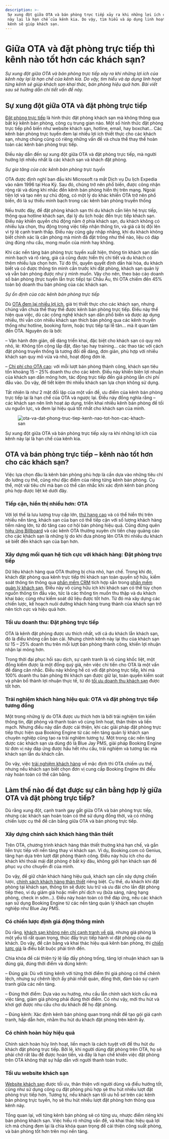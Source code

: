 ```yaml
---
description: >-
 Sự xung đột giữa OTA và bán phòng trực tiếp xảy ra khi những lợi ích của kênh
 này lại là hạn chế của kênh kia. Do vậy, tìm hiểu và áp dụng linh hoạt từng
 kênh sẽ giúp khách sạn.
---
```


# Giữa OTA và đặt phòng trực tiếp thì kênh nào tốt hơn các khách sạn?

_Sự xung đột giữa OTA và bán phòng trực tiếp xảy ra khi những lợi ích của kênh này lại là hạn chế của kênh kia. Do vậy, tìm hiểu và áp dụng linh hoạt từng kênh sẽ giúp khách sạn khai thác, bán phòng hiệu quả hơn. Bài viết sau sẽ hướng dẫn chi tiết vấn đề này._

## Sự xung đột giữa OTA và đặt phòng trực tiếp

[Đặt phòng trực tiếp](https://bluejaypms.com/article/tam-quan-trong-cua-dat-phong-truc-tiep-voi-cac-khach-san-252) là hình thức đặt phòng khách sạn mà không thông qua bất kỳ kênh bán phòng, công cụ trung gian nào. Một số hình thức đặt phòng trực tiếp phổ biến như website khách sạn, hotline, email, hay boxchat… Các kênh bán phòng trực tuyến đem lại nhiều lợi ích thiết thực cho các khách sạn, nhưng chúng cũng có riêng những vấn đề và chưa thể thay thế hoàn toàn các kênh bán phòng trực tiếp.

Điều này dẫn đến sự xung đột giữa OTA và đặt phòng trực tiếp, mà người hưởng lợi nhiều nhất là các khách sạn và khách đặt phòng.

_Sự gia tăng của các kênh bán phòng trực tuyến_

OTA được định nghĩ ban đầu khi Microsoft ra mắt Dịch vụ Du lịch Expedia vào năm 1996 tại Hoa Kỳ. Sau đó, chúng trở nên phổ biến, được công nhận rộng rãi và dùng khi nhắc đến kênh bán phòng hiển thị trên mạng. Ngoài tiện lợi và tạo nên sự chủ động, có một lý do khác khiến OTA trở nên phổ biến, đó là sự thiếu minh bạch trong các kênh bán phòng truyền thống

Nếu trước đây, để đặt phòng khách sạn thì du khách cần liên hệ trực tiếp, thông qua hotline khách sạn, đại lý du lịch hoặc đến trực tiếp khách sạn. Điều này khiến quyền chủ động nằm ở phía khách sạn, du khách không có nhiều lựa chọn, thụ động trong việc tiếp nhận thông tin, và giá cả bị đội lên vì tỷ lệ cạnh tranh thấp. Điều này cũng gây nhập nhằng, khi du khách không biết chính xác là căn phòng mà mình đã đặt trông như thế nào, liệu có đáp ứng đúng nhu cầu, mong muốn của mình hay không.

Khi các nền tảng bán phòng trực tuyến xuất hiện, thông tin khách sạn dần minh bạch và rõ ràng, giá cả cũng được hiển thị chi tiết và du khách có thêm nhiều lựa chọn hơn. Từ đó thì, quyền quyết định dần hài hòa, du khách biết và có được thông tin mình cần trước khi đặt phòng, khách sạn quản lý và vẫn bán phòng được như ý mình muốn. Vậy cho nên, theo báo cáo doanh số bán phòng (trực tuyến lẫn trực tiếp) tại Châu Âu, thì OTA chiếm đến 45% toàn bộ doanh thu bán phòng của các khách sạn.

_Sự ổn định của các kênh bán phòng trực tiếp_

Dù [OTA đem lại nhiều lợi ích](https://bluejaypms.com/article/cach-quan-ly-kenh-ota-hieu-qua-giup-tang-doanh-th-93), giá trị thiết thực cho các khách sạn, nhưng chúng vẫn chưa thể thay thế được kênh bán phòng trực tiếp. Điều này thể hiện qua việc, dù các công nghệ khách sạn dần phổ biến và được áp dụng nhiều, thì vẫn còn nhiều khách sạn thích bán phòng qua các kênh truyền thống như hotline, booking form, hoặc trực tiếp tại lễ tân… mà ít quan tâm đến OTA. Nguyên do là bởi:

– Vận hành đơn giản, dễ dàng triển khai, đặc biệt cho khách sạn có quy mô nhỏ, lẻ: Không tốn công lắp đặt, đào tạo hay training… các thao tác với cách đặt phòng truyền thống là tương đối dễ dàng, đơn giản, phù hợp với nhiều khách sạn quy mô vừa và nhỏ, hoạt động đơn lẻ.

– [Chi phí cho OTA cao](https://bluejaypms.com/article/chi-phi-hoa-hong-ota-155): với mỗi lượt bán phòng thành công, khách sạn tiêu tốn khoảng 15 – 25% doanh thu cho các kênh. Điều này khiến biên lợi nhuận của khách sạn dần mỏng hơn, tác động trực tiếp đến giá phòng lẫn chi phí đầu vào. Do vậy, để tiết kiệm thì nhiều khách sạn lựa chọn không sử dụng.

Tất nhiên là như 2 mặt đối lập của một vấn đề, ưu điểm của kênh bán phòng trực tiếp lại là hạn chế của OTA và ngược lại. Điều này đồng nghĩa rằng – các khách sạn nên linh hoạt áp dụng, triển khai nhiều kênh bán phòng để tối ưu nguồn lực, và đem lại hiệu quả tốt nhất cho khách sạn của mình.

<figure><img src="https://uploads-ssl.webflow.com/63f197dcac84aa46f4c59dfe/6482a068e9837e9a2d61fec1_ota-va-dat-phong-truc-tiep-kenh-nao-tot-hon-cac-khach-san-1.jpeg" alt="ota-va-dat-phong-truc-tiep-kenh-nao-tot-hon-cac-khach-san"><figcaption></figcaption></figure>

Sự xung đột giữa OTA và bán phòng trực tiếp xảy ra khi những lợi ích của kênh này lại là hạn chế của kênh kia.

## OTA và bán phòng trực tiếp – kênh nào tốt hơn cho các khách sạn?

Việc lựa chọn đâu là kênh bán phòng phù hợp là cần dựa vào những tiêu chí đo lường cụ thể, cũng như đặc điểm của riêng từng kênh bán phòng. Cụ thể, một vài tiêu chí mà bạn có thể cân nhắc khi xác định kênh bán phòng phù hợp được liệt kê dưới đây.

### Tiếp cận, hiển thị nhiều hơn: OTA

Với lợi thế là lưu lượng truy cập lớn, [thứ hạng cao](https://bluejaypms.com/article/cai-thien-thu-hang-ota-162) và có thể hiển thị trên nhiều nền tảng, khách sạn của bạn có thể tiếp cận với số lượng khách hàng tiềm năng lớn, từ đó tăng cao cơ hội bán phòng hiệu quả. Cũng đừng quên [hiệu ứng Billboard](https://bluejaypms.com/article/website-khach-san-quan-trong-152) và các kênh OTA thường xuyên chi tiền chạy quảng cáo cho các khách sạn là những lý do khi đưa phòng lên OTA thì nhiều du khách sẽ biết đến khách sạn của bạn hơn.

### Xây dựng mối quan hệ tích cực với khách hàng: Đặt phòng trực tiếp

Dữ liệu khách hàng qua OTA thường bị chia nhỏ, hạn chế. Trong khi đó, khách đặt phòng qua kênh trực tiếp thì khách sạn toàn quyền sở hữu, kiểm soát thông tin thông qua [phần mềm CRM](https://bluejaypms.com/article/crm-co-the-giup-khach-san-phat-trien-khach-hang-nhu-the-nao-186) tích hợp sẵn trong [phần mềm quản lý khách sạn](https://bluejaypms.com/article/tinh-nang-cua-phan-mem-quan-ly-khach-san-pms-92). Điều này vô cùng hữu ích khi khách sạn có thể tùy chọn nguồn thông tin đầu vào, tức là các thông tin muốn thu thập và du khách khai báo; cũng như kiểm soát dữ liệu được tốt hơn. Từ đó mà xây dựng các chiến lược, kế hoạch nuôi dưỡng khách hàng trung thành của khách sạn trở nên tích cực và hiệu quả hơn.

### Tối ưu doanh thu: Đặt phòng trực tiếp

OTA là kênh đặt phòng được ưu thích nhất, với cả du khách lẫn khách sạn, đó là điều không cần bàn cãi. Nhưng chính kênh này lại thu của khách sạn từ 15 – 25% doanh thu trên mỗi lượt bán phòng thành công, khiến lợi nhuận nhận lại mỏng hơn.

Trong thời đại phục hồi sau dịch, sự cạnh tranh là vô cùng khốc liệt, một đồng kiếm được là một đồng quý giá, nên việc chi tiền cho OTA là một vấn đề đáng cân nhắc. Điều này không hề có với đặt phòng trực tiếp, khi mà 100% doanh thu bán phòng thì khách sạn được giữ lại, toàn quyền kiểm soát và phân bổ thành lợi nhuận thực tế, từ đó [tối ưu doanh thu khách sạn](https://bluejaypms.com/article/toi-uu-hoa-kenh-ota-163) được tốt hơn.

### Trải nghiệm khách hàng hiệu quả: OTA và đặt phòng trực tiếp tương đồng

Một trong những lý do OTA được ưu thích hơn là bởi trải nghiệm tìm kiếm thông tin, đặt phòng và thanh toán vô cùng linh hoạt, thân thiện và liền mạch. Nhưng điều này dần được cải thiện, khi các giải pháp đặt phòng trực tiếp thực hiện qua Booking Engine từ các nền tảng quản lý khách sạn chuyên nghiệp cũng tạo ra trải nghiệm tương tự. Một trong các nền tảng được các khách sạn ưa dùng đó là Blue Jay PMS, giải pháp Booking Engine từ đơn vị này đáp ứng được hầu hết nhu cầu, trải nghiệm và tương tác mà khách sạn lẫn du khách cần.

Do vậy, việc [trải nghiệm khách hàng](https://bluejaypms.com/article/5-nang-cap-de-cai-thien-trai-nghiem-khach-hang-tai-khach-san-209) về mặc định thì OTA chiếm ưu thế, nhưng nếu khách sạn biết chọn đơn vị cung cấp Booking Engine thì điều này hoàn toàn có thể cân bằng.

## Làm thế nào để đạt được sự cân bằng hợp lý giữa OTA và đặt phòng trực tiếp?

Dù rằng xung đột, cạnh tranh gay gắt giữa OTA và bán phòng trực tiếp, nhưng các khách sạn hoàn toàn có thể sử dụng đồng thời, và có những chiến lược cụ thể để cân bằng giữa OTA và bán phòng trực tiếp.

### Xây dựng chính sách khách hàng thân thiết

Trên OTA, chương trình khách hàng thân thiết thường khá hạn chế, và gắn liền trực tiếp với nền tảng thay vì khách sạn. Ví dụ, Booking.com có Genius, tăng hạn dựa trên lượt đặt phòng thành công. Điều này hữu ích cho du khách khi thoải mái đặt phòng ở bất kỳ đâu, không giới hạn khách sạn để phục vụ cho chuyến đi của mình.

Do vậy, để giữ chân khách hàng hiệu quả, khách sạn cần xây dựng chiến lược, [chính sách khách hàng thân thiết](https://bluejaypms.com/article/chia-khoa-de-phat-trien-khach-san-la-hieu-ro-khach-hang-212) riêng biệt. Cụ thể, du khách khi đặt phòng tại khách sạn, thông tin sẽ được lưu trữ và ưu đãi cho lần đặt phòng tiếp theo, ví dụ giảm giá hoặc miễn phí dịch vụ (bữa sáng, nâng hạng phòng, check in sớm…). Điều này hoàn toàn có thể đáp ứng, nếu các khách sạn sử dụng Booking Engine từ các nền tảng quản lý khách sạn chuyên nghiệp như Blue Jay PMS.

### Có chiến lược định giá động thông minh

Dù rằng, [khách sạn không nên chỉ cạnh tranh về giá](https://bluejaypms.com/article/tai-sao-khach-san-khong-nen-chi-canh-tranh-ve-gia-213), nhưng giá phòng là một yếu tố rất quan trọng, thúc đẩy trực tiếp hành vi đặt phòng của du khách. Do vậy, để cân bằng và khai thác hiệu quả kênh bán phòng, thì [chiến lược giá](https://bluejaypms.com/article/dinh-gia-dong-va-nhung-chien-luoc-de-toi-da-hoa-doanh-thu-cho-khach-san-221) là điều bắt buộc phải tính đến.

Chìa khóa để cải thiện tỷ lệ lấp đầy phòng trống, tăng lợi nhuận khách sạn là đúng giá, đúng thời điểm và đúng kênh:

– Đúng giá: Dù với từng kênh với từng thời điểm thì giá phòng có thể chênh lệch, nhưng sự chênh lệch ấy phải nhất quán, đồng thời, đảm bảo sự cạnh tranh giữa các nền tảng.

– Đúng thời điểm: Dựa vào xu hướng, nhu cầu lẫn chính sách kích cầu mà việc tăng, giảm giá phòng phải đúng thời điểm. Có như vậy, mới thu hút và khơi gợi được nhu cầu cho du khách để họ đặt phòng.

– Đúng kênh: Xác định kênh bán phòng quan trọng nhất để tạo gói giá cạnh tranh, hấp dẫn hơn, nhằm thu hút du khách đặt phòng trên kênh ấy.

### Có chính hoàn hủy hiệu quả

Chính sách hoàn hủy linh hoạt, liền mạch là cách tuyệt vời để thu hút du khách đặt phòng trực tiếp. Bởi lẽ, khi người dùng đặt phòng trên OTA, họ sẽ phải chờ rất lâu để được hoàn tiền, và đây là hạn chế khiến việc đặt phòng trên OTA không thật sự hấp dẫn với người thanh toán trước.

### Tối ưu website khách sạn

[Website khách sạn](https://bluejaypms.com/article/website-khach-san-quan-trong-152) được tối ưu, thân thiện với người dùng và điều hướng tốt, cũng như sử dụng công cụ đặt phòng phù hợp sẽ thu hút nhiều lượt đặt phòng trực tiếp hơn. Tương tự, nếu khách sạn tối ưu hồ sơ trên các kênh bán phòng trực tuyến, họ sẽ thu hút nhiều lượt đặt phòng hơn thông qua kênh này.

Tổng quan lại, với từng kênh bán phòng sẽ có từng ưu, nhược điểm riêng khi bán phòng khách sạn. Việc hiểu rõ những vấn đề, và khai thác hiệu quả lợi ích mà chúng đem lại là chìa khóa quan trọng để cải thiện công suất phòng, và bán phòng tốt hơn trên mọi nền tảng.
